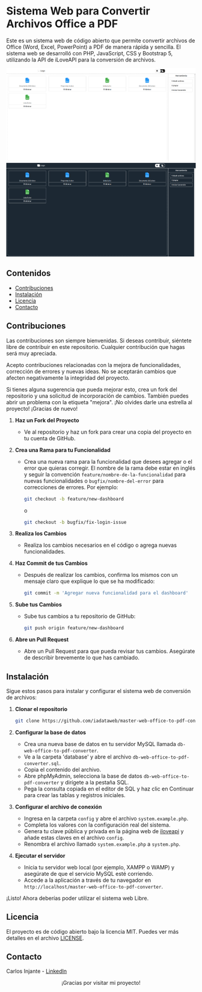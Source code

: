 # Sistema Web para Convertir Archivos Office a PDF

Este es un sistema web de código abierto que permite convertir archivos de Office (Word, Excel, PowerPoint) a PDF de manera rápida y sencilla. El sistema web se desarrolló con PHP, JavaScript, CSS y Bootstrap 5, utilizando la API de iLoveAPI para la conversión de archivos.

![Captura de Pantalla del Sistema Web](assets/img/cover/001.png)
![Captura de Pantalla del Sistema Web](assets/img/cover/002.png)

## Contenidos

- [Contribuciones](#contribuciones)
- [Instalación](#instalación)
- [Licencia](#licencia)
- [Contacto](#contacto)

## Contribuciones

Las contribuciones son siempre bienvenidas. Si deseas contribuir, siéntete libre de contribuir en este repositorio. Cualquier contribución que hagas será muy apreciada.

Acepto contribuciones relacionadas con la mejora de funcionalidades, corrección de errores y nuevas ideas. No se aceptarán cambios que afecten negativamente la integridad del proyecto.

Si tienes alguna sugerencia que pueda mejorar esto, crea un fork del repositorio y una solicitud de incorporación de cambios. También puedes abrir un problema con la etiqueta "mejora". ¡No olvides darle una estrella al proyecto! ¡Gracias de nuevo!

1. **Haz un Fork del Proyecto**
    - Ve al repositorio y haz un fork para crear una copia del proyecto en tu cuenta de GitHub.

2. **Crea una Rama para tu Funcionalidad**
    - Crea una nueva rama para la funcionalidad que desees agregar o el error que quieras corregir. El nombre de la rama debe estar en inglés y seguir la convención `feature/nombre-de-la-funcionalidad` para nuevas funcionalidades o `bugfix/nombre-del-error` para correcciones de errores. Por ejemplo:

        ```bash
        git checkout -b feature/new-dashboard
        ```
        o

        ```bash
        git checkout -b bugfix/fix-login-issue
        ```

3. **Realiza los Cambios**
    - Realiza los cambios necesarios en el código o agrega nuevas funcionalidades.

4. **Haz Commit de tus Cambios**
    - Después de realizar los cambios, confirma los mismos con un mensaje claro que explique lo que se ha modificado:

        ```bash
        git commit -m 'Agregar nueva funcionalidad para el dashboard'
        ```

5. **Sube tus Cambios**
    - Sube tus cambios a tu repositorio de GitHub:
    
        ```bash
        git push origin feature/new-dashboard
        ```

6. **Abre un Pull Request**
    - Abre un Pull Request para que pueda revisar tus cambios. Asegúrate de describir brevemente lo que has cambiado.

## Instalación

Sigue estos pasos para instalar y configurar el sistema web de conversión de archivos:

1. **Clonar el repositorio**

    ```bash
    git clone https://github.com/iadataweb/master-web-office-to-pdf-converter.git
    ```

2. **Configurar la base de datos**
    - Crea una nueva base de datos en tu servidor MySQL llamada `db-web-office-to-pdf-converter`.
    - Ve a la carpeta 'database' y abre el archivo `db-web-office-to-pdf-converter.sql`.
    - Copia el contenido del archivo.
    - Abre phpMyAdmin, selecciona la base de datos `db-web-office-to-pdf-converter` y dirígete a la pestaña SQL.
    - Pega la consulta copiada en el editor de SQL y haz clic en Continuar para crear las tablas y registros iniciales.

3. **Configurar el archivo de conexión**
    - Ingresa en la carpeta `config` y abre el archivo `system.example.php`.
    - Completa los valores con la configuración real del sistema.
    - Genera tu clave pública y privada en la página web de [iloveapi](https://www.iloveapi.com) y añade estas claves en el archivo `config`.
    - Renombra el archivo llamado `system.example.php` a `system.php`.

5. **Ejecutar el servidor**
    - Inicia tu servidor web local (por ejemplo, XAMPP o WAMP) y asegúrate de que el servicio MySQL esté corriendo.
    - Accede a la aplicación a través de tu navegador en `http://localhost/master-web-office-to-pdf-converter`.

¡Listo! Ahora deberías poder utilizar el sistema web Libre.

## Licencia

El proyecto es de código abierto bajo la licencia MIT. Puedes ver más detalles en el archivo [LICENSE](LICENSE).

## Contacto

Carlos Injante - [LinkedIn](https://www.linkedin.com/in/20ismael1999/)

<p align="center">¡Gracias por visitar mi proyecto!</p>